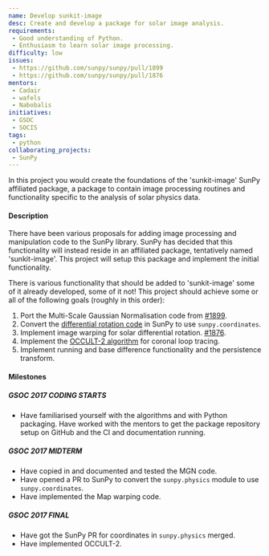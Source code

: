 ```yaml
---
name: Develop sunkit-image
desc: Create and develop a package for solar image analysis.
requirements:
 - Good understanding of Python.
 - Enthusiasm to learn solar image processing.
difficulty: low
issues:
 - https://github.com/sunpy/sunpy/pull/1899
 - https://github.com/sunpy/sunpy/pull/1876
mentors:
 - Cadair
 - wafels
 - Nabobalis
initiatives:
 - GSOC
 - SOCIS
tags:
 - python
collaborating_projects:
 - SunPy
---
```


In this project you would create the foundations of the 'sunkit-image' SunPy
affiliated package, a package to contain image processing routines and
functionality specific to the analysis of solar physics data.

#### Description

There have been various proposals for adding image processing and manipulation
code to the SunPy library. SunPy has decided that this functionality will
instead reside in an affiliated package, tentatively named 'sunkit-image'. This
project will setup this package and implement the initial functionality.

There is various functionality that should be added to 'sunkit-image' some of it
already developed, some of it not! This project should achieve some or all of
the following goals (roughly in this order):

1. Port the Multi-Scale Gaussian Normalisation code from [#1899](https://github.com/sunpy/sunpy/pull/1899).
2. Convert the [differential rotation code](https://github.com/sunpy/sunpy/blob/master/sunpy/physics/differential_rotation.py) in SunPy to use `sunpy.coordinates`.
3. Implement image warping for solar differential rotation. [#1876](https://github.com/sunpy/sunpy/pull/1876).
4. Implement the [OCCULT-2 algorithm](http://arxiv.org/abs/1307.5046) for coronal loop tracing.
5. Implement running and base difference functionality and the persistence transform.

#### Milestones

##### GSOC 2017 CODING STARTS

* Have familiarised yourself with the algorithms and with Python packaging. Have worked with the mentors to get the package repository setup on GitHub and the CI and documentation running.

##### GSOC 2017 MIDTERM

* Have copied in and documented and tested the MGN code.
* Have opened a PR to SunPy to convert the `sunpy.physics` module to use `sunpy.coordinates`.
* Have implemented the Map warping code.

##### GSOC 2017 FINAL 

* Have got the SunPy PR for coordinates in `sunpy.physics` merged.
* Have implemented OCCULT-2.
